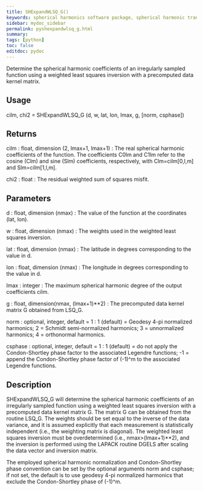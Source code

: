 ```yaml
---
title: SHExpandWLSQ_G()
keywords: spherical harmonics software package, spherical harmonic transform, legendre functions, multitaper spectral analysis, Python, gravity, magnetic field
sidebar: mydoc_sidebar
permalink: pyshexpandwlsq_g.html
summary:
tags: [python]
toc: false
editdoc: pydoc
---
```


Determine the spherical harmonic coefficients of an irregularly sampled function using a weighted least squares inversion with a precomputed data kernel matrix.

## Usage

cilm, chi2 = SHExpandWLSQ_G (d, w, lat, lon, lmax, g, [norm,  csphase])

## Returns

cilm : float, dimension (2, lmax+1, lmax+1)
:   The real spherical harmonic coefficients of the function. The coefficients C0lm and C1lm refer to the cosine (Clm) and sine (Slm) coefficients, respectively, with Clm=cilm[0,l,m] and Slm=cilm[1,l,m].

chi2 : float
:   The residual weighted sum of squares misfit.

## Parameters

d : float, dimension (nmax)
:   The value of the function at the coordinates (lat, lon).

w : float, dimension (nmax)
:   The weights used in the weighted least squares inversion.

lat : float, dimension (nmax)
:   The latitude in degrees corresponding to the value in d.

lon : float, dimension (nmax)
:   The longitude in degrees corresponding to the value in d.

lmax : integer
:   The maximum spherical harmonic degree of the output coefficients cilm.

g : float, dimension(nmax, (lmax+1)**2)
:   The precomputed data kernel matrix G obtained from LSQ_G.

norm : optional, integer, default = 1
:   1 (default) = Geodesy 4-pi normalized harmonics; 2 = Schmidt semi-normalized harmonics; 3 = unnormalized harmonics; 4 = orthonormal harmonics.

csphase : optional, integer, default = 1
:   1 (default) = do not apply the Condon-Shortley phase factor to the associated Legendre functions; -1 = append the Condon-Shortley phase factor of (-1)^m to the associated Legendre functions.

## Description

SHExpandWLSQ_G will determine the spherical harmonic coefficients of an irregularly sampled function using a weighted least squares inversion with a precomputed data kernel matrix G. The matrix G can be obtained from the routine LSQ_G. The weights should be set equal to the inverse of the data variance, and it is assumed explicitly that each measurement is statistically independent (i.e., the weighting matrix is diagonal). The weighted least squares inversion must be overdetermined (i.e., nmax>(lmax+1)**2), and the inversion is performed using the LAPACK routine DGELS after scaling the data vector and inversion matrix.

The employed spherical harmonic normalization and Condon-Shortley phase convention can be set by the optional arguments norm and csphase; if not set, the default is to use geodesy 4-pi normalized harmonics that exclude the Condon-Shortley phase of (-1)^m.
